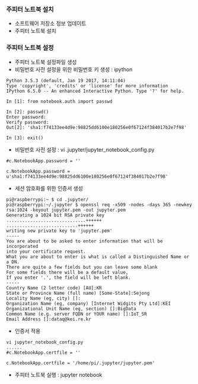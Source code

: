 ### 주피터 노트북 설치
- 소프트웨어 저장소 정보 업데이트  
- 주피터 노트북 설치  
  
### 주피터 노트북 설정  
- 주피터 노트북 설정파일 생성
- 비밀번호 사전 설정을 위한 비밀번호 키 생성 : ipython
~~~
Python 3.5.3 (default, Jan 19 2017, 14:11:04) 
Type 'copyright', 'credits' or 'license' for more information
IPython 6.5.0 -- An enhanced Interactive Python. Type '?' for help.

In [1]: from notebook.auth import passwd

In [2]: passwd()
Enter password: 
Verify password: 
Out[2]: 'sha1:f74133ee4d9e:98825dd6100e180256e0f67124f384017b2e7f98'

In [3]: exit()
~~~
- 비밀번호 사전 설정 : vi .jupyter/jupyter_notebook_config.py
~~~
#c.NotebookApp.password = ''
~~~
~~~
c.NotebookApp.password = u'sha1:f74133ee4d9e:98825dd6100e180256e0f67124f384017b2e7f98'
~~~
- 세션 암호화를 위한 인증서 생성
~~~
pi@raspberrypi:~ $ cd .jupyter/
pi@raspberrypi:~/.jupyter $ openssl req -x509 -nodes -days 365 -newkey rsa:1024 -keyout jupyter.pem -out jupyter.pem   
Generating a 1024 bit RSA private key
..............................++++++
...........................++++++
writing new private key to 'jupyter.pem'
-----
You are about to be asked to enter information that will be incorporated
into your certificate request.
What you are about to enter is what is called a Distinguished Name or a DN.
There are quite a few fields but you can leave some blank
For some fields there will be a default value,
If you enter '.', the field will be left blank.
-----
Country Name (2 letter code) [AU]:KR
State or Province Name (full name) [Some-State]:Sejong
Locality Name (eg, city) []:
Organization Name (eg, company) [Internet Widgits Pty Ltd]:KEI
Organizational Unit Name (eg, section) []:BigData
Common Name (e.g. server FQDN or YOUR name) []:IoT_SR
Email Address []:dataq@kei.re.kr
~~~
- 인증서 적용
~~~
vi jupyter_notebook_config.py
......
#c.NotebookApp.certfile = ''
~~~
~~~
c.NotebookApp.certfile = '/home/pi/.jupyter/jupyter.pem'
~~~
- 주피터 노트북 실행 : jupyter notebook
